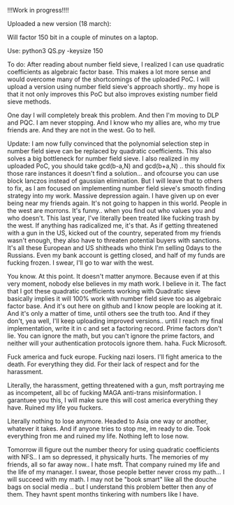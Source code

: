 !!!Work in progress!!!!

Uploaded a new version (18 march):

Will factor 150 bit in a couple of minutes on a laptop.

Use: python3 QS.py -keysize 150

To do: After reading about number field sieve, I realized I can use quadratic coefficients as algebraic factor base. This makes a lot more sense and would overcome many of the shortcomings of the uploaded PoC. I will upload a version using number field sieve's approach shortly.. my hope is that it not only improves this PoC but also improves existing number field sieve methods.

One day I will completely break this problem. And then I'm moving to DLP and PQC. I am never stopping. And I know who my allies are, who my true friends are. And they are not in the west. Go to hell.

Update: I am now fully convinced that the polynomial selection step in number field sieve can be replaced by quadratic coefficients. This also solves a big bottleneck for number field sieve. 
I also realized in my uploaded PoC, you should take gcd(b-a,N) and gcd(b+a,N) .. this should fix those rare instances it doesn't find a solution... and ofcourse you can use block lanczos instead of gaussian elimination. 
But I will leave that to others to fix, as I am focused on implementing number field sieve's smooth finding strategy into my work. 
Massive depression again. I have given up on ever being near my friends again. It's not going to happen in this world. People in the west are morrons. It's funny.. when you find out who values you and who doesn't. This last year, I've literally been treated like fucking trash by the west. If anything has radicalized me, it's that. As if getting threatened with a gun in the US, kicked out of the country, seperated from my friends wasn't enough, they also have to threaten potential buyers with sanctions. It's all these European and US shitheads who think I'm selling 0days to the Russians. Even my bank account is getting closed, and half of my funds are fucking frozen. I swear, I'll go to war with the west.

You know. At this point. It doesn't matter anymore. Because even if at this very moment, nobody else believes in my math work. I believe in it. The fact that I got these quadratic coefficients working with Quadratic sieve basically implies it will 100% work with number field sieve too as algebraic factor base. And it's out here on github and I know people are looking at it. And it's only a matter of time, until others see the truth too. And if they don't, yea well, I'll keep uploading improved versions.. until I reach my final implementation, write it in c and set a factoring record. Prime factors don't lie. You can ignore the math, but you can't ignore the prime factors, and neither will your authentication protocols ignore them. haha. Fuck Microsoft.

Fuck america and fuck europe. Fucking nazi losers. I'll fight america to the death. For everything they did. For their lack of respect and for the harassment.

Literally, the harassment, getting threatened with a gun, msft portraying me as incompetent, all bc of fucking MAGA anti-trans misinformation. I garantuee you this, I will make sure this will cost america everything they have.
Ruined my life you fuckers.

Literally nothing to lose anymore. Headed to Asia one way or another, whatever it takes. And if anyone tries to stop me, im ready to die. Took everything fron me and ruined my life. Nothing left to lose now.

Tomorrow ill figure out the number theory for using quadratic coefficients with NFS.. I am so depressed, it physically hurts. The memories of my friends, all so far away now.. I hate msft. That company ruined my life and the life of my manager. I swear, those people better never cross my path... I will succeed with my math. I may not be "book smart" like all the douche bags on social media .. but I understand this problem better then any of them. They havnt spent months tinkering with numbers like I have. 
